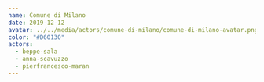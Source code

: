 ```yaml
---
name: Comune di Milano
date: 2019-12-12
avatar: ../../media/actors/comune-di-milano/comune-di-milano-avatar.png
color: "#D60130"
actors:
  - beppe-sala
  - anna-scavuzzo
  - pierfrancesco-maran
---
```

